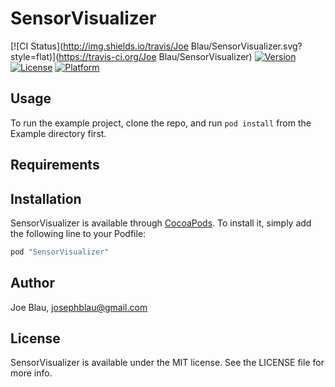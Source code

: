 # SensorVisualizer

[![CI Status](http://img.shields.io/travis/Joe Blau/SensorVisualizer.svg?style=flat)](https://travis-ci.org/Joe Blau/SensorVisualizer)
[![Version](https://img.shields.io/cocoapods/v/SensorVisualizer.svg?style=flat)](http://cocoapods.org/pods/SensorVisualizer)
[![License](https://img.shields.io/cocoapods/l/SensorVisualizer.svg?style=flat)](http://cocoapods.org/pods/SensorVisualizer)
[![Platform](https://img.shields.io/cocoapods/p/SensorVisualizer.svg?style=flat)](http://cocoapods.org/pods/SensorVisualizer)

## Usage

To run the example project, clone the repo, and run `pod install` from the Example directory first.

## Requirements

## Installation

SensorVisualizer is available through [CocoaPods](http://cocoapods.org). To install
it, simply add the following line to your Podfile:

```ruby
pod "SensorVisualizer"
```

## Author

Joe Blau, josephblau@gmail.com

## License

SensorVisualizer is available under the MIT license. See the LICENSE file for more info.
